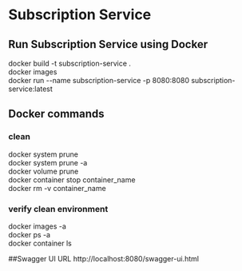 # Subscription Service   

## Run Subscription Service using Docker
docker build -t subscription-service .   
docker images   
docker run --name subscription-service -p 8080:8080 subscription-service:latest

## Docker commands
### clean
docker system prune      
docker system prune -a   
docker volume prune   
docker container stop container_name   
docker rm -v container_name   
### verify clean environment
docker images -a   
docker ps -a   
docker container ls   

##Swagger UI URL
http://localhost:8080/swagger-ui.html
